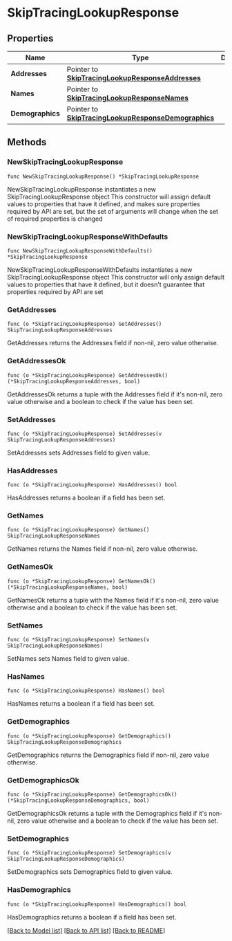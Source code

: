 # SkipTracingLookupResponse

## Properties

Name | Type | Description | Notes
------------ | ------------- | ------------- | -------------
**Addresses** | Pointer to [**SkipTracingLookupResponseAddresses**](SkipTracingLookupResponseAddresses.md) |  | [optional] 
**Names** | Pointer to [**SkipTracingLookupResponseNames**](SkipTracingLookupResponseNames.md) |  | [optional] 
**Demographics** | Pointer to [**SkipTracingLookupResponseDemographics**](SkipTracingLookupResponseDemographics.md) |  | [optional] 

## Methods

### NewSkipTracingLookupResponse

`func NewSkipTracingLookupResponse() *SkipTracingLookupResponse`

NewSkipTracingLookupResponse instantiates a new SkipTracingLookupResponse object
This constructor will assign default values to properties that have it defined,
and makes sure properties required by API are set, but the set of arguments
will change when the set of required properties is changed

### NewSkipTracingLookupResponseWithDefaults

`func NewSkipTracingLookupResponseWithDefaults() *SkipTracingLookupResponse`

NewSkipTracingLookupResponseWithDefaults instantiates a new SkipTracingLookupResponse object
This constructor will only assign default values to properties that have it defined,
but it doesn't guarantee that properties required by API are set

### GetAddresses

`func (o *SkipTracingLookupResponse) GetAddresses() SkipTracingLookupResponseAddresses`

GetAddresses returns the Addresses field if non-nil, zero value otherwise.

### GetAddressesOk

`func (o *SkipTracingLookupResponse) GetAddressesOk() (*SkipTracingLookupResponseAddresses, bool)`

GetAddressesOk returns a tuple with the Addresses field if it's non-nil, zero value otherwise
and a boolean to check if the value has been set.

### SetAddresses

`func (o *SkipTracingLookupResponse) SetAddresses(v SkipTracingLookupResponseAddresses)`

SetAddresses sets Addresses field to given value.

### HasAddresses

`func (o *SkipTracingLookupResponse) HasAddresses() bool`

HasAddresses returns a boolean if a field has been set.

### GetNames

`func (o *SkipTracingLookupResponse) GetNames() SkipTracingLookupResponseNames`

GetNames returns the Names field if non-nil, zero value otherwise.

### GetNamesOk

`func (o *SkipTracingLookupResponse) GetNamesOk() (*SkipTracingLookupResponseNames, bool)`

GetNamesOk returns a tuple with the Names field if it's non-nil, zero value otherwise
and a boolean to check if the value has been set.

### SetNames

`func (o *SkipTracingLookupResponse) SetNames(v SkipTracingLookupResponseNames)`

SetNames sets Names field to given value.

### HasNames

`func (o *SkipTracingLookupResponse) HasNames() bool`

HasNames returns a boolean if a field has been set.

### GetDemographics

`func (o *SkipTracingLookupResponse) GetDemographics() SkipTracingLookupResponseDemographics`

GetDemographics returns the Demographics field if non-nil, zero value otherwise.

### GetDemographicsOk

`func (o *SkipTracingLookupResponse) GetDemographicsOk() (*SkipTracingLookupResponseDemographics, bool)`

GetDemographicsOk returns a tuple with the Demographics field if it's non-nil, zero value otherwise
and a boolean to check if the value has been set.

### SetDemographics

`func (o *SkipTracingLookupResponse) SetDemographics(v SkipTracingLookupResponseDemographics)`

SetDemographics sets Demographics field to given value.

### HasDemographics

`func (o *SkipTracingLookupResponse) HasDemographics() bool`

HasDemographics returns a boolean if a field has been set.


[[Back to Model list]](../README.md#documentation-for-models) [[Back to API list]](../README.md#documentation-for-api-endpoints) [[Back to README]](../README.md)



